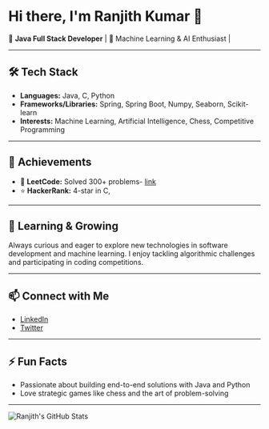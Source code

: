 

<!---
Ranjith7935/Ranjith7935 is a ✨ special ✨ repository because its `README.md` (this file) appears on your GitHub profile.
You can click the Preview link to take a look at your changes.
--->
# Hi there, I'm Ranjith Kumar 👋

🚀 **Java Full Stack Developer** | 🧠 Machine Learning & AI Enthusiast | 

---

## 🛠️ Tech Stack

- **Languages:** Java, C, Python  
- **Frameworks/Libraries:** Spring, Spring Boot, Numpy, Seaborn, Scikit-learn  
- **Interests:** Machine Learning, Artificial Intelligence, Chess, Competitive Programming

---

## 🏅 Achievements

- 🥇 **LeetCode:** Solved 300+ problems- [link](https://leetcode.com/u/ranjith7935/)
- ⭐ **HackerRank:** 4-star in C, 

---

## 🌱 Learning & Growing

Always curious and eager to explore new technologies in software development and machine learning. I enjoy tackling algorithmic challenges and participating in coding competitions.

---

## 📫 Connect with Me

- [LinkedIn](https://www.linkedin.com/in/ranjithkumar009/)
- [Twitter](#) <!-- Add your Twitter link here if you want -->

---

## ⚡ Fun Facts

- Passionate about building end-to-end solutions with Java and Python
- Love strategic games like chess and the art of problem-solving

---

![Ranjith's GitHub Stats](https://github-readme-stats.vercel.app/api?username=Ranjith7935&show_icons=true&theme=radical)
